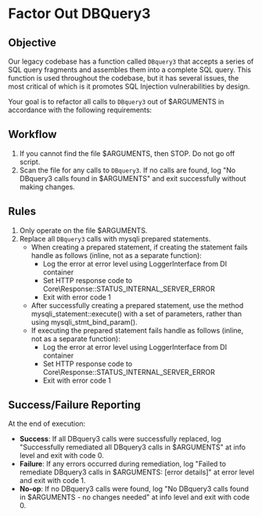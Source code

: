 # Factor Out DBQuery3

## Objective

Our legacy codebase has a function called `DBquery3` that accepts a series of
SQL query fragments and assembles them into a complete SQL query. This function
is used throughout the codebase, but it has several issues, the most critical of
which is it promotes SQL Injection vulnerabilities by design.

Your goal is to refactor all calls to `DBquery3` out of $ARGUMENTS in accordance
with the following requirements:

## Workflow

1. If you cannot find the file $ARGUMENTS, then STOP. Do not go off script.
2. Scan the file for any calls to `DBquery3`. If no calls are found, log "No DBquery3 calls found in $ARGUMENTS" and exit successfully without making changes.

## Rules

1. Only operate on the file $ARGUMENTS.
2. Replace all `DBquery3` calls with mysqli prepared statements.
    - When creating a prepared statement, if creating the statement fails handle
      as follows (inline, not as a separate function):
        - Log the error at error level using LoggerInterface from DI container
        - Set HTTP response code to Core\Response::STATUS_INTERNAL_SERVER_ERROR
        - Exit with error code 1
    - After successfully creating a prepared statement, use the method
      mysqli_statement::execute() with a set of parameters, rather than using
      mysqli_stmt_bind_param().
    - If executing the prepared statement fails handle as follows (inline, not
      as a separate function):
        - Log the error at error level using LoggerInterface from DI container
        - Set HTTP response code to Core\Response::STATUS_INTERNAL_SERVER_ERROR
        - Exit with error code 1

## Success/Failure Reporting

At the end of execution:
- **Success**: If all DBquery3 calls were successfully replaced, log "Successfully remediated all DBquery3 calls in $ARGUMENTS" at info level and exit with code 0.
- **Failure**: If any errors occurred during remediation, log "Failed to remediate DBquery3 calls in $ARGUMENTS: [error details]" at error level and exit with code 1.
- **No-op**: If no DBquery3 calls were found, log "No DBquery3 calls found in $ARGUMENTS - no changes needed" at info level and exit with code 0.
